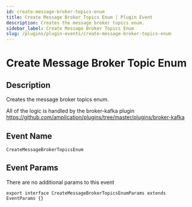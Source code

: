 ```yaml
---
id: create-message-broker-topics-enum
title: Create Message Broker Topics Enum | Plugin Event
description: Creates the message broker topics enum.
sidebar_label: Create Message Broker Topics Enum
slug: /plugins/plugin-events/create-message-broker-topics-enum
---
```


# Create Message Broker Topic Enum

## Description

Creates the message broker topics enum.

All of the logic is handled by the broker-kafka plugin https://github.com/amplication/plugins/tree/master/plugins/broker-kafka

## Event Name

`CreateMessageBrokerTopicsEnum`

## Event Params

There are no additional params to this event

```tsx
export interface CreateMessageBrokerTopicsEnumParams extends EventParams {}
```
